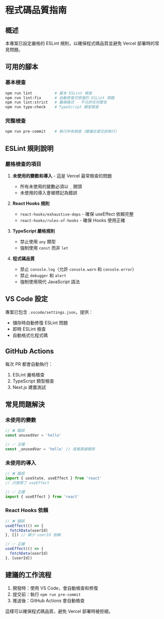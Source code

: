 # 程式碼品質指南

## 概述

本專案已設定嚴格的 ESLint 規則，以確保程式碼品質並避免 Vercel 部署時的常見問題。

## 可用的腳本

### 基本檢查

```bash
npm run lint          # 基本 ESLint 檢查
npm run lint:fix      # 自動修復可修復的 ESLint 問題
npm run lint:strict   # 嚴格模式 - 不允許任何警告
npm run type-check    # TypeScript 類型檢查
```

### 完整檢查

```bash
npm run pre-commit    # 執行所有檢查（建議在提交前執行）
```

## ESLint 規則說明

### 嚴格檢查的項目

1. **未使用的變數和導入** - 這是 Vercel 最常檢查的問題

   - 所有未使用的變數必須以 `_` 開頭
   - 未使用的導入會被標記為錯誤

2. **React Hooks 規則**

   - `react-hooks/exhaustive-deps` - 確保 useEffect 依賴完整
   - `react-hooks/rules-of-hooks` - 確保 Hooks 使用正確

3. **TypeScript 嚴格規則**

   - 禁止使用 `any` 類型
   - 強制使用 `const` 而非 `let`

4. **程式碼品質**
   - 禁止 `console.log`（允許 `console.warn` 和 `console.error`）
   - 禁止 `debugger` 和 `alert`
   - 強制使用現代 JavaScript 語法

## VS Code 設定

專案已包含 `.vscode/settings.json`，提供：

- 儲存時自動修復 ESLint 問題
- 即時 ESLint 檢查
- 自動格式化程式碼

## GitHub Actions

每次 PR 都會自動執行：

1. ESLint 嚴格檢查
2. TypeScript 類型檢查
3. Next.js 建置測試

## 常見問題解決

### 未使用的變數

```typescript
// ❌ 錯誤
const unusedVar = 'hello'

// ✅ 正確
const _unusedVar = 'hello' // 或者直接刪除
```

### 未使用的導入

```typescript
// ❌ 錯誤
import { useState, useEffect } from 'react'
// 只使用了 useEffect

// ✅ 正確
import { useEffect } from 'react'
```

### React Hooks 依賴

```typescript
// ❌ 錯誤
useEffect(() => {
  fetchData(userId)
}, []) // 缺少 userId 依賴

// ✅ 正確
useEffect(() => {
  fetchData(userId)
}, [userId])
```

## 建議的工作流程

1. 開發時：使用 VS Code，會自動檢查和修復
2. 提交前：執行 `npm run pre-commit`
3. 推送後：GitHub Actions 會自動檢查

這樣可以確保程式碼品質，避免 Vercel 部署時被拒絕。
